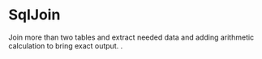 # SqlJoin
Join more than two tables and extract needed data and adding arithmetic calculation to bring exact output. .
